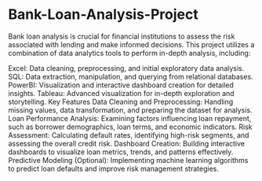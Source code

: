 # Bank-Loan-Analysis-Project

Bank loan analysis is crucial for financial institutions to assess the risk associated with lending and make informed decisions. This project utilizes a combination of data analytics tools to perform in-depth analysis, including:

Excel: Data cleaning, preprocessing, and initial exploratory data analysis.
SQL: Data extraction, manipulation, and querying from relational databases.
PowerBI: Visualization and interactive dashboard creation for detailed insights.
Tableau: Advanced visualization for in-depth exploration and storytelling.
Key Features
Data Cleaning and Preprocessing: Handling missing values, data transformation, and preparing the dataset for analysis.
Loan Performance Analysis: Examining factors influencing loan repayment, such as borrower demographics, loan terms, and economic indicators.
Risk Assessment: Calculating default rates, identifying high-risk segments, and assessing the overall credit risk.
Dashboard Creation: Building interactive dashboards to visualize loan metrics, trends, and patterns effectively.
Predictive Modeling (Optional): Implementing machine learning algorithms to predict loan defaults and improve risk management strategies.

